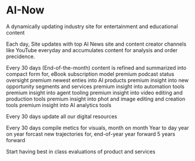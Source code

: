 # AI-Now
A dynamically updating industry site for entertainment and educational content

Each day, Site updates with top AI News site and content creator channels like YouTube everyday and accumulates content for analysis and order precidence.

Every 30 days (End-of-the-month) content is refined and summarized into compact form for,
 eBook subscription model
 premium podcast status oversight
 premium newest enties into AI products
 premium insight into new opportunity segments and services
 premium insight into automation tools
 premium insight into agent tooling
 premium insight into video editing and production tools
 premium insight into phot and image editing and creation tools
 premium insight into AI analytics tools

Every 30 days update all our digital resources

Every 30 days compile metics for visuals,
 month on month
 Year to day
 year on year
 forcast new trajectories for,
 end-of-year
 year forward
 5 years forward

Start having best in class evaluations of product and services




